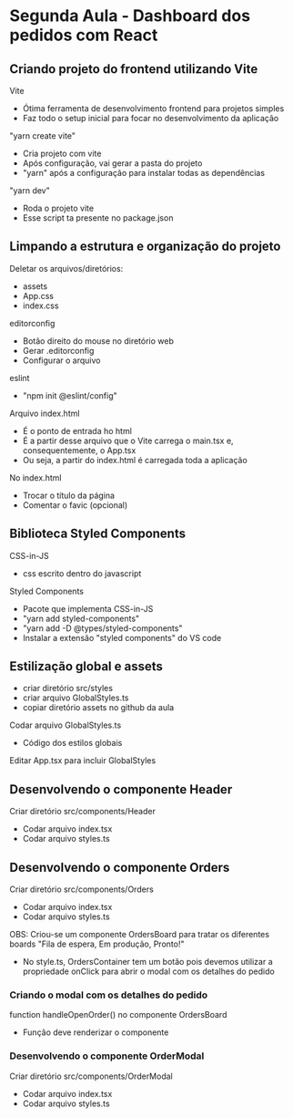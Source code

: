 # Segunda Aula - Dashboard dos pedidos com React

## Criando projeto do frontend utilizando Vite

Vite
- Ótima ferramenta de desenvolvimento frontend para projetos simples
- Faz todo o setup inicial para focar no desenvolvimento da aplicação

"yarn create vite"
- Cria projeto com vite
- Após configuração, vai gerar a pasta do projeto
- "yarn" após a configuração para instalar todas as dependências

"yarn dev"
- Roda o projeto vite
- Esse script ta presente no package.json

## Limpando a estrutura e organização do projeto

Deletar os arquivos/diretórios:
- assets
- App.css
- index.css

editorconfig
- Botão direito do mouse no diretório web
- Gerar .editorconfig
- Configurar o arquivo

eslint
- "npm init @eslint/config"

Arquivo index.html
- É o ponto de entrada ho html
- É a partir desse arquivo que o Vite carrega o main.tsx e, consequentemente, o App.tsx
- Ou seja, a partir do index.html é carregada toda a aplicação

No index.html
- Trocar o título da página
- Comentar o favic (opcional)

## Biblioteca Styled Components

CSS-in-JS
- css escrito dentro do javascript

Styled Components
- Pacote que implementa CSS-in-JS
- "yarn add styled-components"
- "yarn add -D @types/styled-components"
- Instalar a extensão "styled components" do VS code

## Estilização global e assets

- criar diretório src/styles
- criar arquivo GlobalStyles.ts
- copiar diretório assets no github da aula

Codar arquivo GlobalStyles.ts
- Código dos estilos globais

Editar App.tsx para incluir GlobalStyles

## Desenvolvendo o componente Header

Criar diretório src/components/Header
- Codar arquivo index.tsx
- Codar arquivo styles.ts

## Desenvolvendo o componente Orders

Criar diretório src/components/Orders
- Codar arquivo index.tsx
- Codar arquivo styles.ts

OBS: Criou-se um componente OrdersBoard para tratar os diferentes boards "Fila de espera, Em produção, Pronto!"
- No style.ts, OrdersContainer tem um botão pois devemos utilizar a propriedade onClick para abrir o modal com os detalhes do pedido

### Criando o modal com os detalhes do pedido

function handleOpenOrder() no componente OrdersBoard
- Função deve renderizar o componente

### Desenvolvendo o componente OrderModal

Criar diretório src/components/OrderModal
- Codar arquivo index.tsx
- Codar arquivo styles.ts